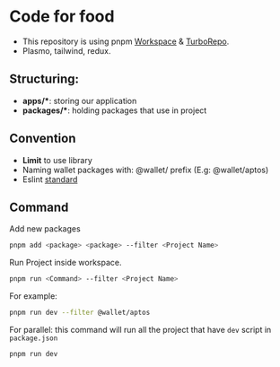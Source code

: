 # Code for food

- This repository is using pnpm [Workspace](https://pnpm.io/workspaces) & [TurboRepo](https://turbo.build/).
- Plasmo, tailwind, redux.

## Structuring:

- **apps/\***: storing our application
- **packages/\***: holding packages that use in project

## Convention

- **Limit** to use library
- Naming wallet packages with: @wallet/ prefix (E.g: @wallet/aptos)
- Eslint [standard](https://www.npmjs.com/package/eslint-config-standard)

## Command

Add new packages

```bash
pnpm add <package> <package> --filter <Project Name>
```

Run Project inside workspace.

```bash
pnpm run <Command> --filter <Project Name>
```

For example:

```bash
pnpm run dev --filter @wallet/aptos
```

For parallel: this command will run all the project that have `dev` script in `package.json`

```bash
pnpm run dev
```
